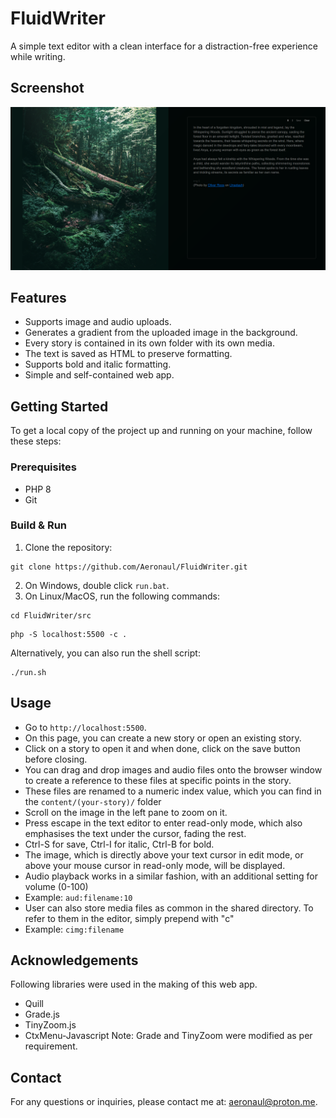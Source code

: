 # FluidWriter
A simple text editor with a clean interface for a distraction-free experience while writing.

## Screenshot
![FluidWriter screenshot](screenshot.png?raw=true)

## Features
- Supports image and audio uploads.
- Generates a gradient from the uploaded image in the background.
- Every story is contained in its own folder with its own media.
- The text is saved as HTML to preserve formatting.
- Supports bold and italic formatting.
- Simple and self-contained web app.

## Getting Started
To get a local copy of the project up and running on your machine, follow these steps:

### Prerequisites
- PHP 8
- Git

### Build & Run
1. Clone the repository:
```
git clone https://github.com/Aeronaul/FluidWriter.git
```
2. On Windows, double click ```run.bat```.
3. On Linux/MacOS, run the following commands:
```
cd FluidWriter/src
```
```
php -S localhost:5500 -c .
```
Alternatively, you can also run the shell script:
```
./run.sh
```

## Usage
- Go to ```http://localhost:5500```.
- On this page, you can create a new story or open an existing story.
- Click on a story to open it and when done, click on the save button before closing.
- You can drag and drop images and audio files onto the browser window to create a reference to these files at specific points in the story.
- These files are renamed to a numeric index value, which you can find in the ```content/(your-story)/``` folder
- Scroll on the image in the left pane to zoom on it.
- Press escape in the text editor to enter read-only mode, which also emphasises the text under the cursor, fading the rest.
- Ctrl-S for save, Ctrl-I for italic, Ctrl-B for bold.
- The image, which is directly above your text cursor in edit mode, or above your mouse cursor in read-only mode, will be displayed.
- Audio playback works in a similar fashion, with an additional setting for volume (0-100)
- Example: ```aud:filename:10```
- User can also store media files as common in the shared directory. To refer to them in the editor, simply prepend with "c"
- Example: ```cimg:filename```

## Acknowledgements
Following libraries were used in the making of this web app.
- Quill
- Grade.js
- TinyZoom.js
- CtxMenu-Javascript
Note: Grade and TinyZoom were modified as per requirement.

## Contact
For any questions or inquiries, please contact me at: aeronaul@proton.me.

